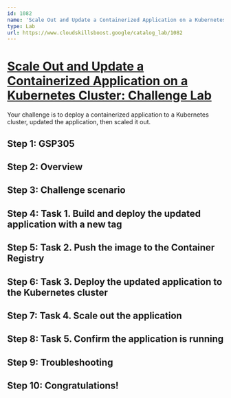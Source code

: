 ```yaml
---
id: 1082
name: 'Scale Out and Update a Containerized Application on a Kubernetes Cluster: Challenge Lab'
type: Lab
url: https://www.cloudskillsboost.google/catalog_lab/1082
---
```


# [Scale Out and Update a Containerized Application on a Kubernetes Cluster: Challenge Lab](https://www.cloudskillsboost.google/catalog_lab/1082)

Your challenge is to deploy a containerized application to a Kubernetes cluster, updated the application, then scaled it out.

## Step 1: GSP305

## Step 2: Overview

## Step 3: Challenge scenario

## Step 4: Task 1. Build and deploy the updated application with a new tag

## Step 5: Task 2. Push the image to the Container Registry

## Step 6: Task 3. Deploy the updated application to the Kubernetes cluster

## Step 7: Task 4. Scale out the application

## Step 8: Task 5. Confirm the application is running

## Step 9: Troubleshooting

## Step 10: Congratulations!
